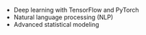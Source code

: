 - Deep learning with TensorFlow and PyTorch
- Natural language processing (NLP)
- Advanced statistical modeling
